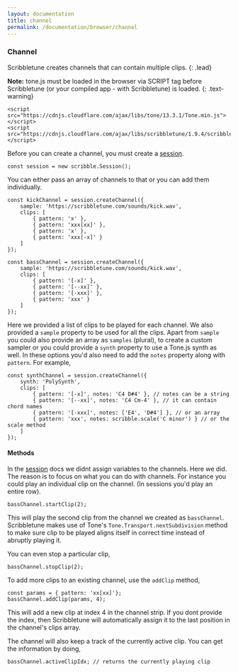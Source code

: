 ```yaml
---
layout: documentation
title: channel
permalink: /documentation/browser/channel
---
```


### Channel

Scribbletune creates channels that can contain multiple clips.
{: .lead}

**Note:** tone.js must be loaded in the browser via SCRIPT tag before Scribbletune (or your compiled app - with Scribbletune) is loaded.
{: .text-warning}

```
<script src="https://cdnjs.cloudflare.com/ajax/libs/tone/13.3.1/Tone.min.js"></script>
<script src="https://cdnjs.cloudflare.com/ajax/libs/scribbletune/1.9.4/scribbletune.js"></script>
```

Before you can create a channel, you must create a [session](/documentation/browser/session).

```
const session = new scribble.Session();
```

You can either pass an array of channels to that or you can add them individually.

```
const kickChannel = session.createChannel({
	sample: 'https://scribbletune.com/sounds/kick.wav',
	clips: [
		{ pattern: 'x' },
		{ pattern: 'xxx[xx]' },
		{ pattern: 'x' },
		{ pattern: 'xxx[-x]' }
	]
});

const bassChannel = session.createChannel({
	sample: 'https://scribbletune.com/sounds/kick.wav',
	clips: [
		{ pattern: '[-x]' },
		{ pattern: '[--xx]' },
		{ pattern: '[-xxx]' },
		{ pattern: 'xxx' }
	]
});
```

Here we provided a list of clips to be played for each channel. We also provided a `sample` property to be used for all the clips. Apart from `sample` you could also provide an array as `samples` (plural), to create a custom sampler or you could provide a `synth` property to use a Tone.js synth as well. In these options you'd also need to add the `notes` property along with `pattern`. For example,

```
const synthChannel = session.createChannel({
	synth: 'PolySynth',
	clips: [
		{ pattern: '[-x]', notes: 'C4 D#4' }, // notes can be a string
		{ pattern: '[--xx]', notes: 'C4 Cm-4' }, // it can contain chord names
		{ pattern: '[-xxx]', notes: ['E4', 'D#4'] }, // or an array
		{ pattern: 'xxx', notes: scribble.scale('C minor') } // or the scale method
	]
});
```

#### Methods

In the [session](/documentation/browser/session) docs we didnt assign variables to the channels. Here we did. The reason is to focus on what you can do with channels. For instance you could play an individual clip on the channel. (In sessions you'd play an entire row).

```
bassChannel.startClip(2);
```

This will play the second clip from the channel we created as `bassChannel`. Scribbletune makes use of Tone's `Tone.Transport.nextSubdivision` method to make sure clip to be played aligns itself in correct time instead of abruptly playing it.

You can even stop a particular clip,

```
bassChannel.stopClip(2);
```

To add more clips to an existing channel, use the `addClip` method,

```
const params = { pattern: 'xx[xx]'};
bassChannel.addClip(params, 4);
```

This will add a new clip at index 4 in the channel strip. If you dont provide the index, then Scribbletune will automatically assign it to the last position in the channel's clips array.

The channel will also keep a track of the currently active clip. You can get the information by doing,

```
bassChannel.activeClipIdx; // returns the currently playing clip
```
